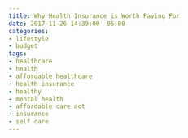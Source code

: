 ```yaml
---
title: Why Health Insurance is Worth Paying For
date: 2017-11-26 14:39:00 -05:00
categories:
- lifestyle
- budget
tags:
- healthcare
- health
- affordable healthcare
- health insurance
- healthy
- mental health
- affordable care act
- insurance
- self care
---
```


